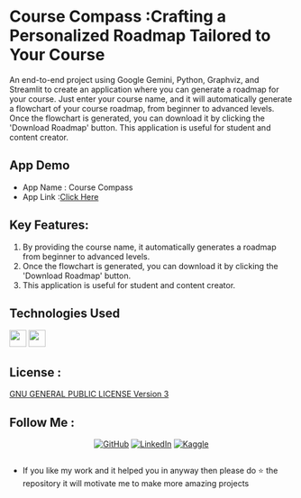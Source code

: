 # Course Compass :Crafting a Personalized Roadmap Tailored to Your Course

An end-to-end project using Google Gemini, Python, Graphviz, and Streamlit to create an application where you can generate a roadmap for your course. 
Just enter your course name, and it will automatically generate a flowchart of your course roadmap, from beginner to advanced levels. Once the flowchart is generated, you can download it by clicking the 'Download Roadmap' button.
This application is useful for student and content creator.

## App Demo
* App Name : Course Compass
* App Link :[Click Here](https://course-compass-01.streamlit.app/)

## Key Features: 
1. By providing the course name, it automatically generates a roadmap from beginner to advanced levels.
2. Once the flowchart is generated, you can download it by clicking the 'Download Roadmap' button.
3. This application is useful for student and content creator.

## Technologies Used
<code><img height="30" src="https://github.com/AdritPal08/Gemify-LLM-APP/blob/main/readme_resources/Google-Gemini.png"></code>
<code><img height="30" src="https://github.com/AdritPal08/Gemify-LLM-APP/blob/main/readme_resources/Streamlit.png"></code>

## License :
[GNU GENERAL PUBLIC LICENSE Version 3](LICENSE)

## Follow Me :
<div align="center">
    <a href="https://github.com/AdritPal08" target="_blank"><img src="https://img.shields.io/badge/-GitHub-black?style=flat-square&logo=github&colorB=555" alt="GitHub"></a>
    <a href="https://www.linkedin.com/in/adritpal/" target="_blank"><img src="https://img.shields.io/badge/-LinkedIn-blue?style=flat-square&logo=linkedin&logoColor=white&colorB=0077B5" alt="LinkedIn"></a>
    <a href="https://www.kaggle.com/adritpal08/" target="_blank"><img src="https://img.shields.io/badge/-Kaggle-teal?style=flat-square&logo=kaggle&logoColor=white&link=https://www.kaggle.com/adritpal08/" alt="Kaggle"></a>
</div>


## 
- If you like my work and it helped you in anyway then please do ⭐ the repository it will motivate me to make more amazing projects

